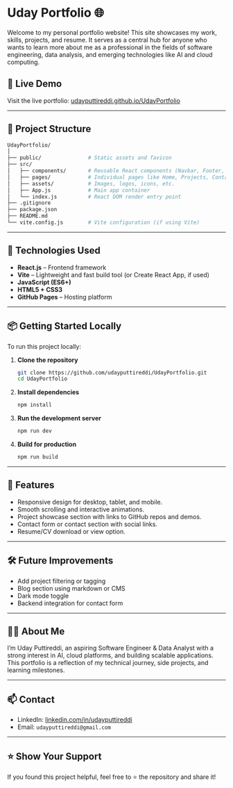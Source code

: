# Uday Portfolio 🌐

Welcome to my personal portfolio website! This site showcases my work, skills, projects, and resume. It serves as a central hub for anyone who wants to learn more about me as a professional in the fields of software engineering, data analysis, and emerging technologies like AI and cloud computing.

## 🔗 Live Demo

Visit the live portfolio: [udayputtireddi.github.io/UdayPortfolio](https://udayputtireddi.github.io/UdayPortfolio)

---

## 📁 Project Structure

```bash
UdayPortfolio/
│
├── public/               # Static assets and favicon
├── src/
│   ├── components/       # Reusable React components (Navbar, Footer, etc.)
│   ├── pages/            # Individual pages like Home, Projects, Contact, etc.
│   ├── assets/           # Images, logos, icons, etc.
│   ├── App.js            # Main app container
│   └── index.js          # React DOM render entry point
├── .gitignore
├── package.json
├── README.md
└── vite.config.js        # Vite configuration (if using Vite)
```

---

## 🚀 Technologies Used

- **React.js** – Frontend framework
- **Vite** – Lightweight and fast build tool (or Create React App, if used)
- **JavaScript (ES6+)**
- **HTML5 + CSS3**
- **GitHub Pages** – Hosting platform

---

## 📦 Getting Started Locally

To run this project locally:

1. **Clone the repository**
   ```bash
   git clone https://github.com/udayputtireddi/UdayPortfolio.git
   cd UdayPortfolio
   ```

2. **Install dependencies**
   ```bash
   npm install
   ```

3. **Run the development server**
   ```bash
   npm run dev
   ```

4. **Build for production**
   ```bash
   npm run build
   ```

---

## 🧠 Features

- Responsive design for desktop, tablet, and mobile.
- Smooth scrolling and interactive animations.
- Project showcase section with links to GitHub repos and demos.
- Contact form or contact section with social links.
- Resume/CV download or view option.

---

## 🛠 Future Improvements

- Add project filtering or tagging
- Blog section using markdown or CMS
- Dark mode toggle
- Backend integration for contact form

---

## 🙋‍♂️ About Me

I’m Uday Puttireddi, an aspiring Software Engineer & Data Analyst with a strong interest in AI, cloud platforms, and building scalable applications. This portfolio is a reflection of my technical journey, side projects, and learning milestones.

---

## 📫 Contact

- LinkedIn: [linkedin.com/in/udayputtireddi](https://linkedin.com/in/udayputtireddi)
- Email: `udayputtireddi@gmail.com`

---

## ⭐️ Show Your Support

If you found this project helpful, feel free to ⭐️ the repository and share it!

 
